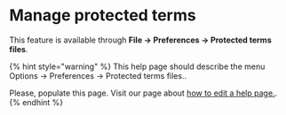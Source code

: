 # Manage protected terms

This feature is available through **File → Preferences → Protected terms files**.

{% hint style="warning" %}
This help page should describe the menu Options → Preferences → Protected terms files..

Please, populate this page. Visit our page about [how to edit a help page.](../contributing/how-to-improve-the-help-page.md#editing-help-pages-directly-in-the-browser).
{% endhint %}
